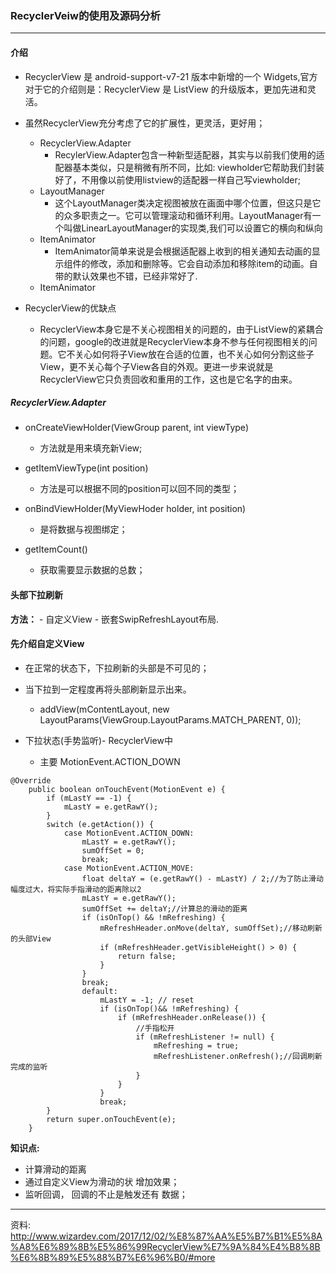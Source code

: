 ### RecyclerVeiw的使用及源码分析
***
#### 介绍
  - RecyclerView 是 android-support-v7-21 版本中新增的一个 Widgets,官方对于它的介绍则是：RecyclerView 是 ListView 的升级版本，更加先进和灵活。
  - 虽然RecyclerView充分考虑了它的扩展性，更灵活，更好用；
    - RecyclerView.Adapter
      - RecylerView.Adapter包含一种新型适配器，其实与以前我们使用的适配器基本类似，只是稍微有所不同，比如: viewholder它帮助我们封装好了，不用像以前使用listview的适配器一样自己写viewholder;
    - LayoutManager
      - 这个LayoutManager类决定视图被放在画面中哪个位置，但这只是它的众多职责之一。它可以管理滚动和循环利用。LayoutManager有一个叫做LinearLayoutManager的实现类,我们可以设置它的横向和纵向
    - ItemAnimator
      - ItemAnimator简单来说是会根据适配器上收到的相关通知去动画的显示组件的修改，添加和删除等。它会自动添加和移除item的动画。自带的默认效果也不错，已经非常好了.
    - ItemAnimator

  - RecyclerView的优缺点
    - RecyclerView本身它是不关心视图相关的问题的，由于ListView的紧耦合的问题，google的改进就是RecyclerView本身不参与任何视图相关的问题。它不关心如何将子View放在合适的位置，也不关心如何分割这些子View，更不关心每个子View各自的外观。更进一步来说就是RecyclerView它只负责回收和重用的工作，这也是它名字的由来。

##### RecyclerView.Adapter
  - onCreateViewHolder(ViewGroup parent, int viewType)
    - 方法就是用来填充新View;

  - getItemViewType(int position)
    - 方法是可以根据不同的position可以回不同的类型；

  - onBindViewHolder(MyViewHoder holder, int position)
    - 是将数据与视图绑定；

  - getItemCount()
    - 获取需要显示数据的总数；


#### 头部下拉刷新
  **方法：**
    - 自定义View
    - 嵌套SwipRefreshLayout布局.

#### 先介绍自定义View
  - 在正常的状态下，下拉刷新的头部是不可见的；
  - 当下拉到一定程度再将头部刷新显示出来。
    - addView(mContentLayout, new LayoutParams(ViewGroup.LayoutParams.MATCH_PARENT, 0));

  - 下拉状态(手势监听)- RecyclerView中
    - 主要 MotionEvent.ACTION_DOWN
```
@Override
    public boolean onTouchEvent(MotionEvent e) {
        if (mLastY == -1) {
            mLastY = e.getRawY();
        }
        switch (e.getAction()) {
            case MotionEvent.ACTION_DOWN:
                mLastY = e.getRawY();
                sumOffSet = 0;
                break;
            case MotionEvent.ACTION_MOVE:
                float deltaY = (e.getRawY() - mLastY) / 2;//为了防止滑动幅度过大，将实际手指滑动的距离除以2
                mLastY = e.getRawY();
                sumOffSet += deltaY;//计算总的滑动的距离
                if (isOnTop() && !mRefreshing) {
                    mRefreshHeader.onMove(deltaY, sumOffSet);//移动刷新的头部View
                    if (mRefreshHeader.getVisibleHeight() > 0) {
                        return false;
                    }
                }
                break;
                default:
                    mLastY = -1; // reset
                    if (isOnTop()&& !mRefreshing) {
                        if (mRefreshHeader.onRelease()) {
                            //手指松开
                            if (mRefreshListener != null) {
                                mRefreshing = true;
                                mRefreshListener.onRefresh();//回调刷新完成的监听
                            }
                        }
                    }
                    break;
        }
        return super.onTouchEvent(e);
    }
```

**知识点:**
  - 计算滑动的距离
  - 通过自定义View为滑动的状 增加效果；
  - 监听回调， 回调的不止是触发还有 数据；

***
资料: http://www.wizardev.com/2017/12/02/%E8%87%AA%E5%B7%B1%E5%8A%A8%E6%89%8B%E5%86%99RecyclerView%E7%9A%84%E4%B8%8B%E6%8B%89%E5%88%B7%E6%96%B0/#more
